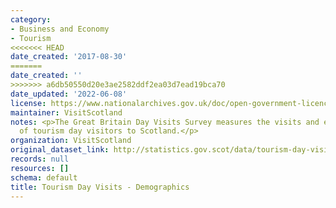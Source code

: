 ```yaml
---
category:
- Business and Economy
- Tourism
<<<<<<< HEAD
date_created: '2017-08-30'
=======
date_created: ''
>>>>>>> a6db50550d20e3ae2582ddf2ea03d7ead19bca70
date_updated: '2022-06-08'
license: https://www.nationalarchives.gov.uk/doc/open-government-licence/version/3/
maintainer: VisitScotland
notes: <p>The Great Britain Day Visits Survey measures the visits and expenditure
  of tourism day visitors to Scotland.</p>
organization: VisitScotland
original_dataset_link: http://statistics.gov.scot/data/tourism-day-visits---demographics
records: null
resources: []
schema: default
title: Tourism Day Visits - Demographics
---
```

